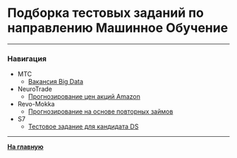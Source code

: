 # Подборка тестовых заданий по направлению Машинное Обучение

---

### Навигация

- МТС
	- [Вакансия Big Data](mts/assignment.md)
- NeuroTrade
	- [Прогнозирование цен акций Amazon](NeuroTrade/assignment.md)
- Revo-Mokka
	- [Прогнозирование на основе повторных займов](Revo-Mokka/assignment.md)
- S7
	- [Тестовое задание для кандидата DS](s7/assignment.md)

---

**[На главную](/README.md)**

